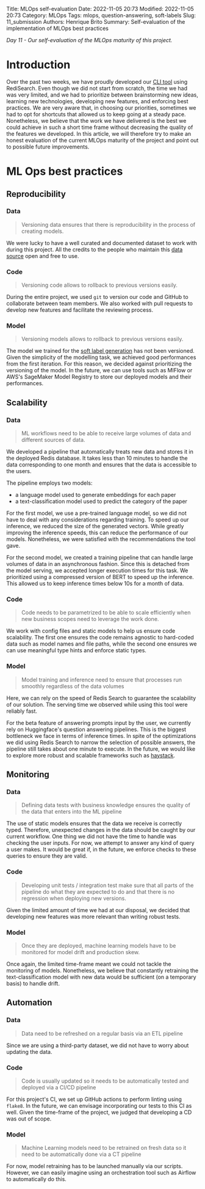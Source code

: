Title: MLOps self-evaluation
Date: 2022-11-05 20:73
Modified: 2022-11-05 20:73
Category: MLOps
Tags: mlops, question-answering, soft-labels
Slug: 11_submission
Authors: Henrique Brito
Summary: Self-evaluation of the implementation of MLOps best practices

_Day 11 - Our self-evaluation of the MLOps maturity of this project._

# Introduction

Over the past two weeks, we have proudly developed our [CLI tool]({filename}07_cli_tool.md) using RediSearch. Even though we did not start from scratch, the time we had was very limited, and we had to prioritize between brainstorming new ideas, learning new technologies, developing new features, and enforcing best practices. We are very aware that, in choosing our priorities, sometimes we had to opt for shortcuts that allowed us to keep going at a steady pace. Nonetheless, we believe that the work we have delivered is the best we could achieve in such a short time frame without decreasing the quality of the features we developed. In this article, we will therefore try to make an honest evaluation of the current MLOps maturity of the project and point out to possible future improvements.

# ML Ops best practices

## Reproducibility

### Data

> Versioning data ensures that there is reproducibility in the process of creating models.

We were lucky to have a well curated and documented dataset to work with during this project. All the credits to the people who maintain this [data source](https://www.kaggle.com/datasets/Cornell-University/arxiv) open and free to use.

### Code

> Versioning code allows to rollback to previous versions easily.

During the entire project, we used `git` to version our code and GitHub to collaborate between team members. We also worked with pull requests to develop new features and facilitate the reviewing process.

### Model

> Versioning models allows to rollback to previous versions easily.

The model we trained for the [soft label generation]({filename}10_integrating_classification.md) has not been versioned. Given the simplicity of the modelling task, we achieved good performances from the first iteration. For this reason, we decided against prioritizing the versioning of the model. In the future, we can use tools such as MlFlow or AWS's SageMaker Model Registry to store our deployed models and their performances.

## Scalability

### Data

> ML workflows need to be able to receive large volumes of data and different sources of data.

We developed a pipeline that automatically treats new data and stores it in the deployed Redis database. It takes less than 10 minutes to handle the data corresponding to one month and ensures that the data is accessible to the users.

The pipeline employs two models:
* a language model used to generate embeddings for each paper
* a text-classification model used to predict the category of the paper

For the first model, we use a pre-trained language model, so we did not have to deal with any considerations regarding training. To speed up our inference, we reduced the size of the generated vectors. While greatly improving the inference speeds, this can reduce the performance of our models. Nonetheless, we were satisfied with the recommendations the tool gave.

For the second model, we created a training pipeline that can handle large volumes of data in an asynchronous fashion. Since this is detached from the model serving, we accepted longer execution times for this task. We prioritized using a compressed version of BERT to speed up the inference. This allowed us to keep inference times below 10s for a month of data.

### Code

> Code needs to be parametrized to be able to scale efficiently when new business scopes need to leverage the work done.

We work with config files and static models to help us ensure code scalability. The first one ensures the code remains agnostic to hard-coded data such as model names and file paths, while the second one ensures we can use meaningful type hints and enforce static types.

### Model

> Model training and inference need to ensure that processes run smoothly regardless of the data volumes

Here, we can rely on the speed of Redis Search to guarantee the scalability of our solution. The serving time we observed while using this tool were reliably fast.

For the beta feature of answering prompts input by the user, we currently rely on Huggingface's question answering pipelines. This is the biggest bottleneck we face in terms of inference times. In spite of the optimizations we did using Redis Search to narrow the selection of possible answers, the pipeline still takes about one minute to execute. In the future, we would like to explore more robust and scalable frameworks such as [haystack](https://haystack.deepset.ai/overview/intro).

## Monitoring

### Data

> Defining data tests with business knowledge ensures the quality of the data that enters into the ML pipeline

The use of static models ensures that the data we receive is correctly typed. Therefore, unexpected changes in the data should be caught by our current workflow. One thing we did not have the time to handle was checking the user inputs. For now, we attempt to answer any kind of query a user makes. It would be great if, in the future, we enforce checks to these queries to ensure they are valid.

### Code

> Developing unit tests / integration test make sure that all parts of the pipeline do what they are expected to do and that there is no regression when deploying new versions.

Given the limited amount of time we had at our disposal, we decided that developing new features was more relevant than writing robust tests.

### Model

> Once they are deployed, machine learning models have to be monitored for model drift and production skew.

Once again, the limited time-frame meant we could not tackle the monitoring of models. Nonetheless, we believe that constantly retraining the text-classification model with new data would be sufficient (on a temporary basis) to handle drift.

## Automation

### Data

> Data need to be refreshed on a regular basis via an ETL pipeline

Since we are using a third-party dataset, we did not have to worry about updating the data.

### Code

> Code is usually updated so it needs to be automatically tested and deployed via a CI/CD pipeline

For this project's CI, we set up GitHub actions to perform linting using `flake8`. In the future, we can envisage incorporating our tests to this CI as well. Given the time-frame of the project, we judged that developing a CD was out of scope.

### Model

> Machine Learning models need to be retrained on fresh data so it need to be automatically done via a CT pipeline

For now, model retraining has to be launched manually via our scripts. However, we can easily imagine using an orchestration tool such as Airflow to automatically do this.